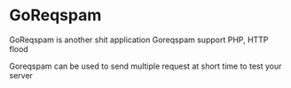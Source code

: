 # GoReqspam

GoReqspam is another shit application
Goreqspam support PHP, HTTP flood

Goreqspam can be used to send multiple request at short time to test your server
